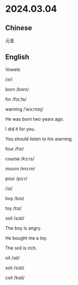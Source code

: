 # 2024.03.04
## Chinese
元音

## English
Vowels

/ɔr/

born /bɔrn/

for  /fɔr,fə/

warning  /ˈwɔːrnɪŋ/

He was born two years ago.

I did it for you.

You should listen to his warning.

four  /fɔr/

course  /kɔːrs/

mourn  /mɔːrn/

pour  /pɔːr/

/ɔɪ/

boy /bɔɪ/

toy /tɔɪ/

soil /sɔɪl/

The boy is angry.

He bought me a toy.

The soil is rich.

oil  /ɔɪl/

soil /sɔɪl/

coil  /kɔɪl/